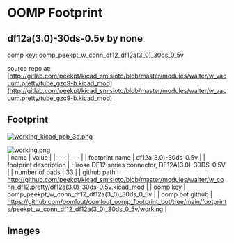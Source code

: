 # OOMP Footprint  
## df12a(3.0)-30ds-0.5v  by none  
  
oomp key: oomp_peekpt_w_conn_df12_df12a(3_0)_30ds_0_5v  
  
source repo at: [http://gitlab.com/peekpt/kicad_smisioto/blob/master/modules/walter/w_vacuum.pretty/tube_gzc9-b.kicad_mod](http://gitlab.com/peekpt/kicad_smisioto/blob/master/modules/walter/w_vacuum.pretty/tube_gzc9-b.kicad_mod)  
## Footprint  
  
[![working_kicad_pcb_3d.png](working_kicad_pcb_3d_600.png)](working_kicad_pcb_3d.png)  
  
[![working.png](working_600.png)](working.png)  
| name | value | 
| --- | --- | 
| footprint name | df12a(3.0)-30ds-0.5v | 
| footprint description | Hirose DF12 series connector, DF12A(3.0)-30DS-0.5V | 
| number of pads | 33 | 
| github path | http://github.com/peekpt/kicad_smisioto/blob/master/modules/walter/w_conn_df12.pretty/df12a(3.0)-30ds-0.5v.kicad_mod | 
| oomp key | oomp_peekpt_w_conn_df12_df12a(3_0)_30ds_0_5v | 
| oomp bot github | https://github.com/oomlout/oomlout_oomp_footprint_bot/tree/main/footprints/peekpt_w_conn_df12_df12a(3_0)_30ds_0_5v/working | 
## Images  

